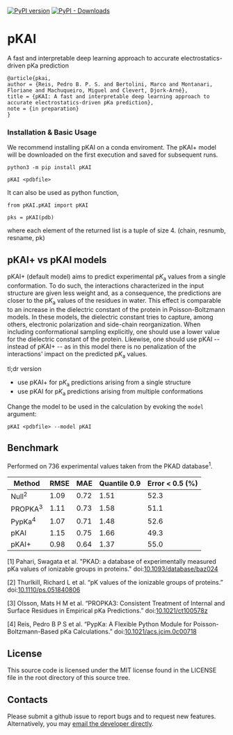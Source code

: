 [![PyPI version](https://badge.fury.io/py/pKAI.svg)](https://badge.fury.io/py/pKAI) [![PyPI - Downloads](https://img.shields.io/pypi/dm/pKAI)](https://badge.fury.io/py/pKAI)

# pKAI

A fast and interpretable deep learning approach to accurate electrostatics-driven pKa prediction

```
@article{pkai,
author = {Reis, Pedro B. P. S. and Bertolini, Marco and Montanari, Floriane and Machuqueiro, Miguel and Clevert, Djork-Arné},
title = {pKAI: A fast and interpretable deep learning approach to accurate electrostatics-driven pKa prediction},
note = {in preparation}
}
```

### Installation & Basic Usage

We recommend installing pKAI on a conda enviroment. The pKAI+ model will be downloaded on the first execution and saved for subsequent runs.

```
python3 -m pip install pKAI

pKAI <pdbfile>
```

It can also be used as python function,
```
from pKAI.pKAI import pKAI

pks = pKAI(pdb)
```
where each element of the returned list is a tuple of size 4. (chain, resnumb, resname, pk)

## pKAI+ vs pKAI models

pKAI+ (default model) aims to predict experimental p<i>K</i><sub>a</sub> values from a single conformation. To do such, the interactions characterized in the input structure are given less weight and, as a consequence, the predictions are closer to the p<i>K</i><sub>a</sub> values of the residues in water. This effect is comparable to an increase in the dielectric constant of the protein in Poisson-Boltzmann models. In these models, the dielectric constant tries to capture, among others, electronic polarization and side-chain reorganization. When including conformational sampling explicitly, one should use a lower value for the dielectric constant of the protein. Likewise, one should use pKAI -- instead of pKAI+ -- as in this model there is no penalization of the interactions' impact on the predicted p<i>K</i><sub>a</sub> values.

tl;dr version
- use pKAI+ for p<i>K</i><sub>a</sub> predictions arising from a single structure
- use pKAI for p<i>K</i><sub>a</sub> predictions arising from multiple conformations

Change the model to be used in the calculation by evoking the `model` argument:
```
pKAI <pdbfile> --model pKAI
```

## Benchmark

Performed on 736 experimental values taken from the PKAD database<sup>1</sup>.

| Method                | RMSE | MAE  | Quantile 0.9  | Error < 0.5 (%)  |
|-----------------------|------|------|---------------|------------------|
| Null<sup>2</sup>      | 1.09 | 0.72 |          1.51 |             52.3 |
| PROPKA<sup>3</sup>    | 1.11 | 0.73 |          1.58 |             51.1 |
| PypKa<sup>4</sup>     | 1.07 | 0.71 |          1.48 |             52.6 |
| pKAI                  | 1.15 | 0.75 |          1.66 |             49.3 |
| pKAI+                 | 0.98 | 0.64 |          1.37 |             55.0 |

[1] Pahari, Swagata et al. "PKAD: a database of experimentally measured pKa values of ionizable groups in proteins." doi:<a href="https://doi.org/10.1093/database/baz024">10.1093/database/baz024</a>

[2] Thurlkill, Richard L et al. “pK values of the ionizable groups of proteins.” doi:<a href="https://doi.org/10.1110/ps.051840806">10.1110/ps.051840806</a>

[3] Olsson, Mats H M et al. “PROPKA3: Consistent Treatment of Internal and Surface Residues in Empirical pKa Predictions.” doi:<a href="https://doi.org/10.1021/ct100578z">10.1021/ct100578z</a>

[4] Reis, Pedro B P S et al. “PypKa: A Flexible Python Module for Poisson-Boltzmann-Based pKa Calculations.” doi:<a href="https://doi.org/10.1021/acs.jcim.0c00718">10.1021/acs.jcim.0c00718</a>


## License

This source code is licensed under the MIT license found in the LICENSE file in the root directory of this source tree.

## Contacts
Please submit a github issue to report bugs and to request new features. Alternatively, you may <a href="pdreis@fc.ul.pt"> email the developer directly</a>.
